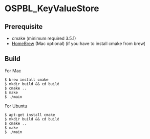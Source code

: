 # OSPBL_KeyValueStore

## Prerequisite

* cmake (minimum required 3.5.1)
* [HomeBrew](https://brew.sh/index_ko.html) (Mac optional) (if you have to install cmake from brew)

## Build

For Mac
```
$ brew install cmake
$ mkdir build && cd build
$ cmake ..
$ make
$ ./main
```

For Ubuntu
```
$ apt-get install cmake
$ mkdir build && cd build
$ cmake ..
$ make
$ ./main
```
